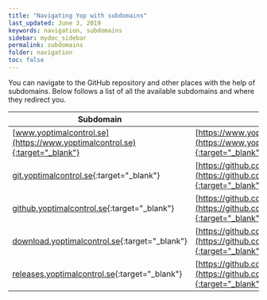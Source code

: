 ```yaml
---
title: "Navigating Yop with subdomains"
last_updated: June 3, 2019
keywords: navigation, subdomains
sidebar: mydoc_sidebar
permalink: subdomains
folder: navigation
toc: false
---
```


You can navigate to the GitHub repository and other places with the help of subdomains. Below follows a list of all the available subdomains and where they redirect you.

| Subdomain | Target |
|-----------|--------|
| [www.yoptimalcontrol.se](https://www.yoptimalcontrol.se){:target="_blank"} | [https://www.yoptimalcontrol.se/](https://www.yoptimalcontrol.se/){:target="_blank"} |
| [git.yoptimalcontrol.se](https://git.yoptimalcontrol.se){:target="_blank"} | [https://github.com/yoptimalcontrol](https://github.com/yoptimalcontrol){:target="_blank"} |
| [github.yoptimalcontrol.se](https://github.yoptimalcontrol.se){:target="_blank"} | [https://github.com/yoptimalcontrol](https://github.com/yoptimalcontrol){:target="_blank"} |
| [download.yoptimalcontrol.se](https://download.yoptimalcontrol.se){:target="_blank"} | [https://github.com/yoptimalcontrol/yop/releases](https://github.com/yoptimalcontrol/yop/releases){:target="_blank"} |
| [releases.yoptimalcontrol.se](https://releases.yoptimalcontrol.se){:target="_blank"} | [https://github.com/yoptimalcontrol/yop/releases](https://github.com/yoptimalcontrol/yop/releases){:target="_blank"} |
